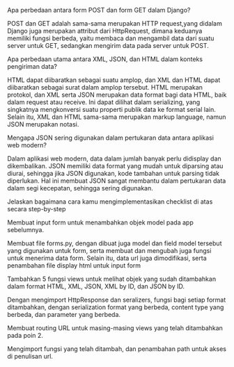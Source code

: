 Apa perbedaan antara form POST dan form GET dalam Django?

POST dan GET adalah sama-sama merupakan HTTP request,yang didalam Django juga merupakan attribut dari HttpRequest, dimana keduanya memiliki fungsi berbeda, yaitu membaca dan mengambil data dari suatu server untuk GET, sedangkan mengirim data pada server untuk POST.

Apa perbedaan utama antara XML, JSON, dan HTML dalam konteks pengiriman data?

HTML dapat diibaratkan sebagai suatu amplop, dan XML dan HTML dapat diibaratkan sebagai surat dalam amplop tersebut. HTML merupakan protokol, dan XML serta JSON merupakan data format bagi data HTML, baik dalam request atau receive. Ini dapat dilihat dalam serializing, yang singkatnya mengkonversi suatu properti publik data ke format serial lain. Selain itu, XML dan HTML sama-sama merupakan markup language, namun JSON merupakan notasi. 

Mengapa JSON sering digunakan dalam pertukaran data antara aplikasi web modern?

Dalam aplikasi web modern, data dalam jumlah banyak perlu didisplay dan dikembalikan. JSON memiliki data format yang mudah untuk diparsing atau diurai, sehingga jika JSON digunakan, kode tambahan untuk parsing tidak diperlukan. Hal ini membuat JSON sangat membantu dalam pertukaran data dalam segi kecepatan, sehingga sering digunakan.

Jelaskan bagaimana cara kamu mengimplementasikan checklist di atas secara step-by-step 

Membuat input form untuk menambahkan objek model pada app sebelumnya.

Membuat file forms.py, dengan dibuat juga model dan field model tersebut yang digunakan untuk form, serta membuat dan mengubah juga fungsi untuk menerima data form. Selain itu, data url juga dimodifikasi, serta penambahan file display html untuk input form

Tambahkan 5 fungsi views untuk melihat objek yang sudah ditambahkan dalam format HTML, XML, JSON, XML by ID, dan JSON by ID.

Dengan mengimport HttpResponse dan seralizers, fungsi bagi setiap format ditambahkan, dengan serialization format yang berbeda, content type yang berbeda, dan parameter yang berbeda. 

Membuat routing URL untuk masing-masing views yang telah ditambahkan pada poin 2.

Mengimport fungsi yang telah ditambah, dan penambahan path untuk akses di penulisan url.